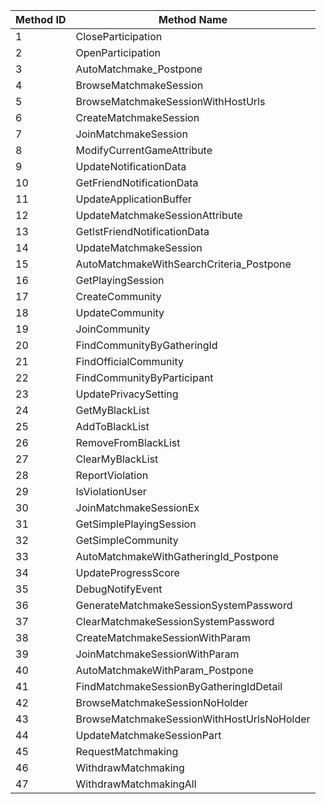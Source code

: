 | Method ID | Method Name |
| --- | --- |
| 1 | CloseParticipation |
| 2 | OpenParticipation |
| 3 | AutoMatchmake_Postpone |
| 4 | BrowseMatchmakeSession |
| 5 | BrowseMatchmakeSessionWithHostUrls |
| 6 | CreateMatchmakeSession |
| 7 | JoinMatchmakeSession |
| 8 | ModifyCurrentGameAttribute |
| 9 | UpdateNotificationData |
| 10 | GetFriendNotificationData |
| 11 | UpdateApplicationBuffer |
| 12 | UpdateMatchmakeSessionAttribute |
| 13 | GetlstFriendNotificationData |
| 14 | UpdateMatchmakeSession |
| 15 | AutoMatchmakeWithSearchCriteria_Postpone |
| 16 | GetPlayingSession |
| 17 | CreateCommunity |
| 18 | UpdateCommunity |
| 19 | JoinCommunity |
| 20 | FindCommunityByGatheringId |
| 21 | FindOfficialCommunity |
| 22 | FindCommunityByParticipant |
| 23 | UpdatePrivacySetting |
| 24 | GetMyBlackList |
| 25 | AddToBlackList |
| 26 | RemoveFromBlackList |
| 27 | ClearMyBlackList |
| 28 | ReportViolation |
| 29 | IsViolationUser |
| 30 | JoinMatchmakeSessionEx |
| 31 | GetSimplePlayingSession |
| 32 | GetSimpleCommunity |
| 33 | AutoMatchmakeWithGatheringId_Postpone |
| 34 | UpdateProgressScore |
| 35 | DebugNotifyEvent |
| 36 | GenerateMatchmakeSessionSystemPassword |
| 37 | ClearMatchmakeSessionSystemPassword |
| 38 | CreateMatchmakeSessionWithParam |
| 39 | JoinMatchmakeSessionWithParam |
| 40 | AutoMatchmakeWithParam_Postpone |
| 41 | FindMatchmakeSessionByGatheringIdDetail |
| 42 | BrowseMatchmakeSessionNoHolder |
| 43 | BrowseMatchmakeSessionWithHostUrlsNoHolder |
| 44 | UpdateMatchmakeSessionPart |
| 45 | RequestMatchmaking |
| 46 | WithdrawMatchmaking |
| 47 | WithdrawMatchmakingAll |